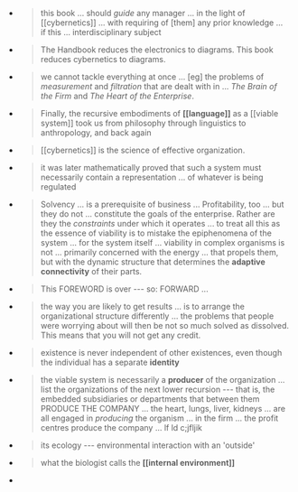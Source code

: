 -
  > this book ... should *guide* any manager ... in the light of [[cybernetics]] ... with requiring of [them] any prior knowledge ... if this ... interdisciplinary subject
-
  > The Handbook reduces the electronics to diagrams. This book reduces cybernetics to diagrams.
-
  > we cannot tackle everything at once ... [eg] the problems of *measurement* and *filtration* that are dealt with in ... *The Brain of the Firm* and *The Heart of the Enterprise*.
-
  > Finally, the recursive embodiments of **[[language]]** as a [[viable system]] took us from philosophy through linguistics to anthropology, and back again
-
  > [[cybernetics]] is the science of effective organization.
-
  > it was later mathematically proved that such a system must necessarily contain a representation ... of whatever is being regulated
-
  > Solvency ... is a prerequisite of business ... Profitability, too ... but they do not ... constitute the goals of the enterprise. Rather are they the *constraints* under which it operates ... to treat all this as the essence of viability is to mistake the epiphenomena of the system ... for the system itself ... viability in complex organisms is not ... primarily concerned with the energy ... that propels them, but with the dynamic structure that determines the **adaptive connectivity** of their parts.
-
  > This FOREWORD is over --- so: FORWARD ...
-
  > the way you are likely to get results ... is to arrange the organizational structure differently ... the problems that people were worrying about will then be not so much solved as dissolved. This means that you will not get any credit.
-
  > existence is never independent of other existences, even though the individual has a separate **identity**
-
  > the viable system is necessarily a **producer** of the organization ... list the organizations of the next lower recursion --- that is, the embedded subsidiaries or departments that between them PRODUCE THE COMPANY ... the heart, lungs, liver, kidneys ... are all engaged in *producing* the organism ... in the firm ... the profit centres produce the company ... lf ld c;jfljik
-
  > its ecology --- environmental interaction with an 'outside'
-
  > what the biologist calls the **[[internal environment]]**
-